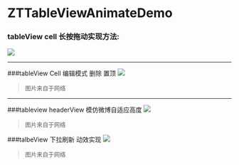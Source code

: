 # ZTTableViewAnimateDemo

### tableView cell 长按拖动实现方法:
![](http://beyondvincent.com/images/2014/03/23.gif)

---
###tableView Cell 编辑模式
删除
置顶
![](http://www.2cto.com/uploadfile/Collfiles/20151017/2015101708195979.gif)
><font size = "2">图片来自于网络</font>

---
###tableview headerView 模仿微博自适应高度
![](http://upload-images.jianshu.io/upload_images/265821-a749b4927a6360f9.gif?imageMogr2/auto-orient/strip)
><font size = "2">图片来自于网络</font>
   
###talbeView 下拉刷新 动效实现
![](http://upload-images.jianshu.io/upload_images/954071-474b5cbc1e943c41.gif?imageMogr2/auto-orient/strip)
><font size = "2">图片来自于网络</font>

